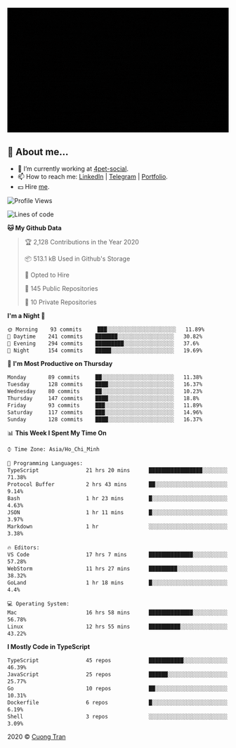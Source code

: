 ![banner](https://raw.githubusercontent.com/103cuong/103cuong/master/banner.gif)

## 🦄 About me...

- 🚀 I’m currently working at [4pet-social](https://github.com/4pet-social).
- 📫 How to reach me: [LinkedIn](https://linkedin.com/in/103cuong) | [Telegram](https://t.me/cuong103) | [Portfolio](https://103cuong.github.io/).
- 💵 Hire [me](mailto:103cuong@gmail.com).

<!--START_SECTION:waka-->
![Profile Views](http://img.shields.io/badge/Profile%20Views-189-blue)

![Lines of code](https://img.shields.io/badge/From%20Hello%20World%20I%27ve%20Written-17.6%20million%20lines%20of%20code-blue)

**🐱 My Github Data** 

> 🏆 2,128 Contributions in the Year 2020
 > 
> 📦 513.1 kB Used in Github's Storage 
 > 
> 💼 Opted to Hire
 > 
> 📜 145 Public Repositories
 > 
> 🔑 10 Private Repositories 

**I'm a Night 🦉** 

```text
🌞 Morning    93 commits     ███░░░░░░░░░░░░░░░░░░░░░░   11.89% 
🌆 Daytime    241 commits    ███████░░░░░░░░░░░░░░░░░░   30.82% 
🌃 Evening    294 commits    █████████░░░░░░░░░░░░░░░░   37.6% 
🌙 Night      154 commits    █████░░░░░░░░░░░░░░░░░░░░   19.69%

```
📅 **I'm Most Productive on Thursday** 

```text
Monday       89 commits     ██░░░░░░░░░░░░░░░░░░░░░░░   11.38% 
Tuesday      128 commits    ████░░░░░░░░░░░░░░░░░░░░░   16.37% 
Wednesday    80 commits     ██░░░░░░░░░░░░░░░░░░░░░░░   10.23% 
Thursday     147 commits    ████░░░░░░░░░░░░░░░░░░░░░   18.8% 
Friday       93 commits     ███░░░░░░░░░░░░░░░░░░░░░░   11.89% 
Saturday     117 commits    ███░░░░░░░░░░░░░░░░░░░░░░   14.96% 
Sunday       128 commits    ████░░░░░░░░░░░░░░░░░░░░░   16.37%

```


📊 **This Week I Spent My Time On** 

```text
⌚︎ Time Zone: Asia/Ho_Chi_Minh

💬 Programming Languages: 
TypeScript               21 hrs 20 mins      █████████████████░░░░░░░░   71.38% 
Protocol Buffer          2 hrs 43 mins       ██░░░░░░░░░░░░░░░░░░░░░░░   9.14% 
Bash                     1 hr 23 mins        █░░░░░░░░░░░░░░░░░░░░░░░░   4.63% 
JSON                     1 hr 11 mins        █░░░░░░░░░░░░░░░░░░░░░░░░   3.97% 
Markdown                 1 hr                ░░░░░░░░░░░░░░░░░░░░░░░░░   3.38%

🔥 Editors: 
VS Code                  17 hrs 7 mins       ██████████████░░░░░░░░░░░   57.28% 
WebStorm                 11 hrs 27 mins      █████████░░░░░░░░░░░░░░░░   38.32% 
GoLand                   1 hr 18 mins        █░░░░░░░░░░░░░░░░░░░░░░░░   4.4%

💻 Operating System: 
Mac                      16 hrs 58 mins      ██████████████░░░░░░░░░░░   56.78% 
Linux                    12 hrs 55 mins      ██████████░░░░░░░░░░░░░░░   43.22%

```

**I Mostly Code in TypeScript** 

```text
TypeScript               45 repos            ███████████░░░░░░░░░░░░░░   46.39% 
JavaScript               25 repos            ██████░░░░░░░░░░░░░░░░░░░   25.77% 
Go                       10 repos            ██░░░░░░░░░░░░░░░░░░░░░░░   10.31% 
Dockerfile               6 repos             █░░░░░░░░░░░░░░░░░░░░░░░░   6.19% 
Shell                    3 repos             ░░░░░░░░░░░░░░░░░░░░░░░░░   3.09%

```



<!--END_SECTION:waka-->

2020 © [Cuong Tran](https://github.com/103cuong)
